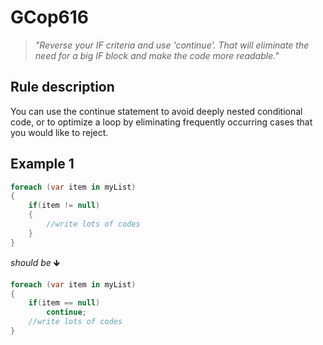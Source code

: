﻿# GCop616

> *"Reverse your IF criteria and use 'continue'. That will eliminate the need for a big IF block and make the code more readable."*


## Rule description
You can use the continue statement to avoid deeply nested conditional code, or to optimize a loop by eliminating frequently occurring cases that you would like to reject.

## Example 1
```csharp
foreach (var item in myList)
{
    if(item != null)
    {
        //write lots of codes
    }
}
```
*should be* 🡻

```csharp
foreach (var item in myList)
{
    if(item == null)
        continue;
    //write lots of codes
}
```

